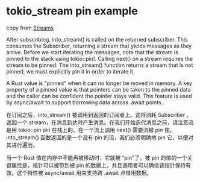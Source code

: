 # tokio_stream pin example

copy from [Streams](https://tokio.rs/tokio/tutorial/streams)

>>>
After subscribing, into_stream() is called on the returned subscriber. This consumes the Subscriber, returning a stream that yields messages as they arrive. Before we start iterating the messages, note that the stream is pinned to the stack using tokio::pin!. Calling next() on a stream requires the stream to be pinned. The into_stream() function returns a stream that is not pinned, we must explicitly pin it in order to iterate it.

A Rust value is "pinned" when it can no longer be moved in memory. A key property of a pinned value is that pointers can be taken to the pinned data and the caller can be confident the pointer stays valid. This feature is used by async/await to support borrowing data across .await points.



>>>
在订阅之后，into_stream() 被调用到返回的订阅者上。这将消耗 Subscriber ，返回一个 stream，在消息到达时产生消息。在我们开始迭代消息之前，请注意流是用 tokio::pin pin 在栈上的。在一个流上调用 next() 需要流被 pin 住。into_stream() 函数返回的是一个没有 pin 的流，我们必须明确地 pin 它，以便对其进行遍历。

当一个 Rust 值在内存中不能再被移动时，它就被 “pin"了。被 pin 的值的一个关键属性是，指针可以被带到被 pin 的数据上，并且调用者可以确信该指针保持有效。这个特性被 async/await 用来支持跨 .await 点借用数据。
